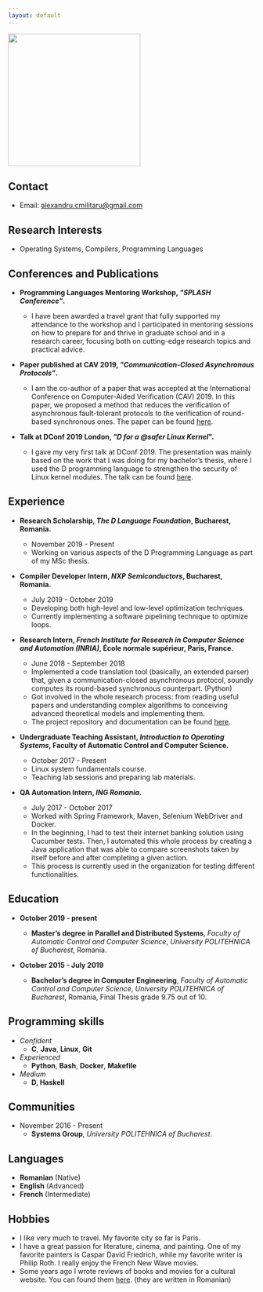 ```yaml
---
layout: default
---
```


<img src="https://i.imgur.com/AQBSyjo.png" width="270" height="270"/>

##  [](#header-2)Contact
* Email: alexandru.cmilitaru@gmail.com

##  [](#header-2)Research Interests
*   Operating Systems, Compilers, Programming Languages

## [](#header-2) Conferences and Publications
  - **Programming Languages Mentoring Workshop, _"SPLASH Conference"_.**
    - I have been awarded a travel grant that fully supported my attendance to the workshop and I participated in mentoring sessions on how to prepare for and thrive in graduate school and in a
research career, focusing both on cutting-edge research topics and practical advice.

  - **Paper published at CAV 2019, _"Communication-Closed Asynchronous Protocols"_.**
    - I am the co-author of a paper that was accepted at the International Conference on Computer-Aided Verification (CAV) 2019. In this paper, we proposed a method that reduces the verification of asynchronous fault-tolerant protocols to the verification of round-based synchronous ones. The paper can be found [here](https://link.springer.com/chapter/10.1007/978-3-030-25543-5_20).

  - **Talk at DConf 2019 London, _"D for a @safer Linux Kernel_".**
    - I gave my very first talk at DConf 2019. The presentation was mainly based on the work that I was doing for my bachelor’s thesis, where I used the D programming language to strengthen the security of Linux kernel modules. The talk can be found [here](https://dconf.org/2019/talks/militaru.html).

## [](#header-2)Experience
  - **Research Scholarship, _The D Language Foundation_, Bucharest, Romania.**
    - November 2019 - Present
    - Working on various aspects of the D Programming Language as part of my MSc thesis.

  - **Compiler Developer Intern, _NXP Semiconductors_, Bucharest, Romania.**
    - July 2019 - October 2019
    - Developing both high-level and low-level optimization techniques.
    - Currently implementing a software pipelining technique to optimize loops.

  - **Research Intern, _French Institute for Research in Computer Science and Automation (INRIA)_, École normale supérieur, Paris, France.**
    - June 2018 - September 2018
    - Implemented a code translation tool (basically, an extended parser) that, given a communication-closed asynchronous protocol, soundly computes its round-based synchronous counterpart. (Python)
    - Got involved in the whole research process: from reading useful papers and understanding complex algorithms to conceiving advanced theoretical models and implementing them.
    - The project repository and documentation can be found [here](https://github.com/alexandrumc/async-to-sync-translation).

  - **Undergraduate Teaching Assistant, _Introduction to Operating Systems_, Faculty of Automatic Control and Computer Science.**
    - October 2017 - Present
    - Linux system fundamentals course.
    - Teaching lab sessions and preparing lab materials.

  - **QA Automation Intern, _ING Romania_.**
    - July 2017 - October 2017
    - Worked with Spring Framework, Maven, Selenium WebDriver and Docker.
    - In the beginning, I had to test their internet banking solution using Cucumber tests. Then, I automated this whole process by creating a Java application that was able to compare screenshots taken by itself before and after completing a given action.
    - This process is currently used in the organization for testing different functionalities.

## [](#header-2)Education
  - **October 2019 - present**
    - **Master’s degree in Parallel and Distributed Systems**, _Faculty of Automatic Control and Computer Science_, _University POLITEHNICA of Bucharest_, Romania.

  - **October 2015 - July 2019**
    - **Bachelor’s degree in Computer Engineering**, _Faculty of Automatic Control and Computer Science_, _University POLITEHNICA of Bucharest_, Romania, Final Thesis grade 9.75 out of 10.

##  [](#header-2)Programming skills
  - _Confident_
    - **C**, **Java**, **Linux**, **Git**
  - _Experienced_
    - **Python**, **Bash**, **Docker**, **Makefile**
  - _Medium_
    - **D, Haskell**


## [](#header-2)Communities
  - November 2016 - Present
    - **Systems Group**, _University POLITEHNICA of Bucharest_.




##   [](#header-2)Languages
  - **Romanian** (Native)
  - **English**  (Advanced)
  - **French**   (Intermediate)



##  [](#header-2)Hobbies
*   I like very much to travel. My favorite city so far is Paris.
*   I have a great passion for literature, cinema, and painting. One of my favorite painters is Caspar David Friedrich, while my favorite writer is Philip Roth. I really enjoy the French New Wave movies.
*   Some years ago I wrote reviews of books and movies for a cultural website. You can found them [here]((https://filme-carti.ro/author/alexandru/)). (they are written in Romanian)
